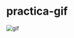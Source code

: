 # practica-gif
![gif](https://github.com/sfdsadfdsad/practica-gif/assets/151810183/a8d5d85e-9128-4ea8-b25f-c90cc4ab4fd8)
